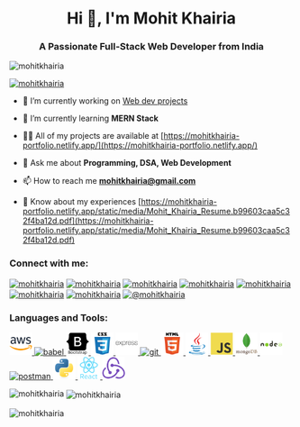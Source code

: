 <h1 align="center">Hi 👋, I'm Mohit Khairia</h1>
<h3 align="center">A Passionate Full-Stack Web Developer from India</h3>

<p align="left"> <img src="https://komarev.com/ghpvc/?username=mohitkhairia&label=Profile%20views&color=0e75b6&style=flat" alt="mohitkhairia" /> </p>

<p align="left"> <a href="https://github.com/ryo-ma/github-profile-trophy"><img src="https://github-profile-trophy.vercel.app/?username=mohitkhairia" alt="mohitkhairia" /></a> </p>

- 🔭 I’m currently working on [Web dev projects](https://github.com/code735/stanzaLiving)

- 🌱 I’m currently learning **MERN Stack**

- 👨‍💻 All of my projects are available at [https://mohitkhairia-portfolio.netlify.app/](https://mohitkhairia-portfolio.netlify.app/)

- 💬 Ask me about **Programming, DSA, Web Development**

- 📫 How to reach me **mohitkhairia@gmail.com**

- 📄 Know about my experiences [https://mohitkhairia-portfolio.netlify.app/static/media/Mohit_Khairia_Resume.b99603caa5c32f4ba12d.pdf](https://mohitkhairia-portfolio.netlify.app/static/media/Mohit_Khairia_Resume.b99603caa5c32f4ba12d.pdf)

<h3 align="left">Connect with me:</h3>
<p align="left">
<a href="https://codepen.io/mohitkhairia" target="blank"><img align="center" src="https://raw.githubusercontent.com/rahuldkjain/github-profile-readme-generator/master/src/images/icons/Social/codepen.svg" alt="mohitkhairia" height="30" width="40" /></a>
<a href="https://twitter.com/mohitkhairia" target="blank"><img align="center" src="https://raw.githubusercontent.com/rahuldkjain/github-profile-readme-generator/master/src/images/icons/Social/twitter.svg" alt="mohitkhairia" height="30" width="40" /></a>
<a href="https://www.linkedin.com/in/mohit-khairia-06172b58/" target="blank"><img align="center" src="https://raw.githubusercontent.com/rahuldkjain/github-profile-readme-generator/master/src/images/icons/Social/linked-in-alt.svg" alt="mohitkhairia" height="30" width="40" /></a>
<a href="https://codesandbox.com/mohitkhairia" target="blank"><img align="center" src="https://raw.githubusercontent.com/rahuldkjain/github-profile-readme-generator/master/src/images/icons/Social/codesandbox.svg" alt="mohitkhairia" height="30" width="40" /></a>
<a href="https://fb.com/mohitkhairia" target="blank"><img align="center" src="https://raw.githubusercontent.com/rahuldkjain/github-profile-readme-generator/master/src/images/icons/Social/facebook.svg" alt="mohitkhairia" height="30" width="40" /></a>
<a href="https://instagram.com/mohitkhairia" target="blank"><img align="center" src="https://raw.githubusercontent.com/rahuldkjain/github-profile-readme-generator/master/src/images/icons/Social/instagram.svg" alt="mohitkhairia" height="30" width="40" /></a>
<a href="https://www.leetcode.com/mohitkhairia" target="blank"><img align="center" src="https://raw.githubusercontent.com/rahuldkjain/github-profile-readme-generator/master/src/images/icons/Social/leet-code.svg" alt="mohitkhairia" height="30" width="40" /></a>
<a href="https://www.hackerearth.com/@mohitkhairia" target="blank"><img align="center" src="https://raw.githubusercontent.com/rahuldkjain/github-profile-readme-generator/master/src/images/icons/Social/hackerearth.svg" alt="@mohitkhairia" height="30" width="40" /></a>
</p>

<h3 align="left">Languages and Tools:</h3>
<p align="left"> <a href="https://aws.amazon.com" target="_blank" rel="noreferrer"> <img src="https://raw.githubusercontent.com/devicons/devicon/master/icons/amazonwebservices/amazonwebservices-original-wordmark.svg" alt="aws" width="40" height="40"/> </a> <a href="https://babeljs.io/" target="_blank" rel="noreferrer"> <img src="https://www.vectorlogo.zone/logos/babeljs/babeljs-icon.svg" alt="babel" width="40" height="40"/> </a> <a href="https://getbootstrap.com" target="_blank" rel="noreferrer"> <img src="https://raw.githubusercontent.com/devicons/devicon/master/icons/bootstrap/bootstrap-plain-wordmark.svg" alt="bootstrap" width="40" height="40"/> </a> <a href="https://www.w3schools.com/css/" target="_blank" rel="noreferrer"> <img src="https://raw.githubusercontent.com/devicons/devicon/master/icons/css3/css3-original-wordmark.svg" alt="css3" width="40" height="40"/> </a> <a href="https://expressjs.com" target="_blank" rel="noreferrer"> <img src="https://raw.githubusercontent.com/devicons/devicon/master/icons/express/express-original-wordmark.svg" alt="express" width="40" height="40"/> </a> <a href="https://git-scm.com/" target="_blank" rel="noreferrer"> <img src="https://www.vectorlogo.zone/logos/git-scm/git-scm-icon.svg" alt="git" width="40" height="40"/> </a> <a href="https://www.w3.org/html/" target="_blank" rel="noreferrer"> <img src="https://raw.githubusercontent.com/devicons/devicon/master/icons/html5/html5-original-wordmark.svg" alt="html5" width="40" height="40"/> </a> <a href="https://www.java.com" target="_blank" rel="noreferrer"> <img src="https://raw.githubusercontent.com/devicons/devicon/master/icons/java/java-original.svg" alt="java" width="40" height="40"/> </a> <a href="https://developer.mozilla.org/en-US/docs/Web/JavaScript" target="_blank" rel="noreferrer"> <img src="https://raw.githubusercontent.com/devicons/devicon/master/icons/javascript/javascript-original.svg" alt="javascript" width="40" height="40"/> </a> <a href="https://www.mongodb.com/" target="_blank" rel="noreferrer"> <img src="https://raw.githubusercontent.com/devicons/devicon/master/icons/mongodb/mongodb-original-wordmark.svg" alt="mongodb" width="40" height="40"/> </a> <a href="https://nodejs.org" target="_blank" rel="noreferrer"> <img src="https://raw.githubusercontent.com/devicons/devicon/master/icons/nodejs/nodejs-original-wordmark.svg" alt="nodejs" width="40" height="40"/> </a> <a href="https://postman.com" target="_blank" rel="noreferrer"> <img src="https://www.vectorlogo.zone/logos/getpostman/getpostman-icon.svg" alt="postman" width="40" height="40"/> </a> <a href="https://www.python.org" target="_blank" rel="noreferrer"> <img src="https://raw.githubusercontent.com/devicons/devicon/master/icons/python/python-original.svg" alt="python" width="40" height="40"/> </a> <a href="https://reactjs.org/" target="_blank" rel="noreferrer"> <img src="https://raw.githubusercontent.com/devicons/devicon/master/icons/react/react-original-wordmark.svg" alt="react" width="40" height="40"/> </a> <a href="https://redux.js.org" target="_blank" rel="noreferrer"> <img src="https://raw.githubusercontent.com/devicons/devicon/master/icons/redux/redux-original.svg" alt="redux" width="40" height="40"/> </a> </p>

<p><img align="left" src="https://github-readme-stats.vercel.app/api/top-langs?username=mohitkhairia&show_icons=true&locale=en&layout=compact" alt="mohitkhairia" /></p>

<p>&nbsp;<img align="center" src="https://github-readme-stats.vercel.app/api?username=mohitkhairia&show_icons=true&locale=en" alt="mohitkhairia" /></p>

<p><img align="center" src="https://github-readme-streak-stats.herokuapp.com/?user=mohitkhairia&" alt="mohitkhairia" /></p>
